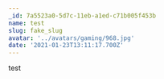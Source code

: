```yaml
---
_id: 7a5523a0-5d7c-11eb-a1ed-c71b005f453b
name: test
slug: fake_slug
avatar: '../avatars/gaming/968.jpg'
date: '2021-01-23T13:11:17.700Z'
---
```

test
